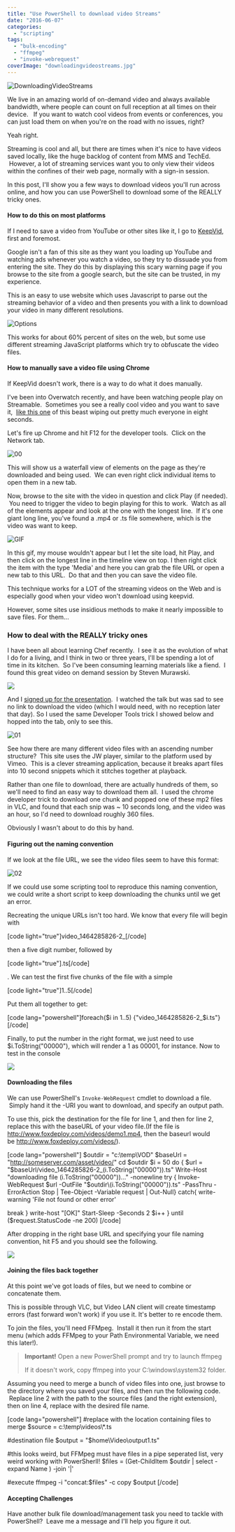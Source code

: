 ```yaml
---
title: "Use PowerShell to download video Streams"
date: "2016-06-07"
categories: 
  - "scripting"
tags: 
  - "bulk-encoding"
  - "ffmpeg"
  - "invoke-webrequest"
coverImage: "downloadingvideostreams.jpg"
---
```


![DownloadingVideoStreams](images/downloadingvideostreams.jpg)

We live in an amazing world of on-demand video and always available bandwidth, where people can count on full reception at all times on their device.   If you want to watch cool videos from events or conferences, you can just load them on when you're on the road with no issues, right?

Yeah right.

Streaming is cool and all, but there are times when it's nice to have videos saved locally, like the huge backlog of content from MMS and TechEd.  However, a lot of streaming services want you to only view their videos within the confines of their web page, normally with a sign-in session.

In this post, I'll show you a few ways to download videos you'll run across online, and how you can use PowerShell to download some of the REALLY tricky ones.

#### How to do this on most platforms

If I need to save a video from YouTube or other sites like it, I go to [KeepVid](http://www.keepvid.com), first and foremost.

Google isn't a fan of this site as they want you loading up YouTube and watching ads whenever you watch a video, so they try to dissuade you from entering the site. They do this by displaying this scary warning page if you browse to the site from a google search, but the site can be trusted, in my experience.



This is an easy to use website which uses Javascript to parse out the streaming behavior of a video and then presents you with a link to download your video in many different resolutions.

![Options](images/options.png)

This works for about 60% percent of sites on the web, but some use different streaming JavaScript platforms which try to obfuscate the video files.

#### How to manually save a video file using Chrome

If KeepVid doesn't work, there is a way to do what it does manually.

I've been into Overwatch recently, and have been watching people play on Streamable.  Sometimes you see a really cool video and you want to save it,  [like this one](https://streamable.com/4xgi) of this beast wiping out pretty much everyone in eight seconds.

Let's fire up Chrome and hit F12 for the developer tools.  Click on the Network tab.

![00](images/00.png)

This will show us a waterfall view of elements on the page as they're downloaded and being used.  We can even right click individual items to open them in a new tab.

Now, browse to the site with the video in question and click Play (if needed).  You need to trigger the video to begin playing for this to work.  Watch as all of the elements appear and look at the one with the longest line.  If it's one giant long line, you've found a .mp4 or .ts file somewhere, which is the video was want to keep.

![GIF](images/gif.gif)

In this gif, my mouse wouldn't appear but I let the site load, hit Play, and then click on the longest line in the timeline view on top. I then right click the item with the type 'Media' and here you can grab the file URL or open a new tab to this URL.  Do that and then you can save the video file.

This technique works for a LOT of the streaming videos on the Web and is especially good when your video won't download using keepvid.

However, some sites use insidious methods to make it nearly impossible to save files. For them...

### How to deal with the REALLY tricky ones

I have been all about learning Chef recently.  I see it as the evolution of what I do for a living, and I think in two or three years, I'll be spending a lot of time in its kitchen.  So I've been consuming learning materials like a fiend.  I found this great video on demand session by Steven Murawski.

![](https://www.brighttalk.com/webcast/11349/196441)

And I [signed up for the presentation](https://www.brighttalk.com/webcast/11349/196441).  I watched the talk but was sad to see no link to download the video (which I would need, with no reception later that day). So I used the same Developer Tools trick I showed below and hopped into the tab, only to see this.

![01](images/01.png)

See how there are many different video files with an ascending number structure?  This site uses the JW player, similar to the platform used by Vimeo.  This is a clever streaming application, because it breaks apart files into 10 second snippets which it stitches together at playback.

Rather than one file to download, there are actually hundreds of them, so we'll need to find an easy way to download them all.  I used the chrome developer trick to download one chunk and popped one of these mp2 files in VLC, and found that each snip was ~ 10 seconds long, and the video was an hour, so I'd need to download roughly 360 files.

Obviously I wasn't about to do this by hand.

#### Figuring out the naming convention

If we look at the file URL, we see the video files seem to have this format:

![02](images/02.png)

If we could use some scripting tool to reproduce this naming convention, we could write a short script to keep downloading the chunks until we get an error.

Recreating the unique URLs isn't too hard. We know that every file will begin with

\[code light="true"\]video\_1464285826-2\_\[/code\]

then a five digit number, followed by

\[code light="true"\].ts\[/code\]

. We can test the first five chunks of the file with a simple

\[code light="true"\]1..5\[/code\]

Put them all together to get:

\[code lang="powershell"\]foreach($i in 1..5) {"video\_1464285826-2\_$i.ts"}\[/code\]

Finally, to put the number in the right format, we just need to use $i.ToString("00000"), which will render a 1 as 00001, for instance. Now to test in the console

![](images/download.png)

#### Downloading the files

We can use PowerShell's `Invoke-WebRequest` cmdlet to download a file.  Simply hand it the -URI you want to download, and specify an output path.

To use this, pick the destination for the file for line 1, and then for line 2, replace this with the baseURL of your video file.(If the file is http://www.foxdeploy.com/videos/demo1.mp4, then the baseurl would be http://www.foxdeploy.com/videos/).

\[code lang="powershell"\] $outdir = "c:\\temp\\VOD" $baseUrl = "http://someserver.com/asset/video/" cd $outdir $i = 50 do { $url = "$baseUrl/video\_1464285826-2\_$($i.ToString("00000")).ts" Write-Host "downloading file $($i.ToString("00000"))..." -nonewline try { Invoke-WebRequest $url -OutFile "$outdir\\$($i.ToString("00000")).ts" -PassThru -ErrorAction Stop | Tee-Object -Variable request | Out-Null} catch{ write-warning 'File not found or other error'

break } write-host "\[OK\]" Start-Sleep -Seconds 2 $i++ } until ($request.StatusCode -ne 200) \[/code\]

After dropping in the right base URL and specifying your file naming convention, hit F5 and you should see the following.

![](images/gif1.gif)

#### Joining the files back together

At this point we've got loads of files, but we need to combine or concatenate them.

This is possible through VLC, but Video LAN client will create timestamp errors (fast forward won't work) if you use it. It's better to re encode them.

To join the files, you'll need FFMpeg.  Install it then run it from the start menu (which adds FFMpeg to your Path Environmental Variable, we need this later!).

> **Important!** Open a new PowerShell prompt and try to launch ffmpeg
> 
> If it doesn't work, copy ffmpeg into your C:\\windows\\system32 folder.

Assuming you need to merge a bunch of video files into one, just browse to the directory where you saved your files, and then run the following code.  Replace line 2 with the path to the source files (and the right extension), then on line 4, replace with the desired file name.

\[code lang="powershell"\] #replace with the location containing files to merge $source = c:\\temp\\videos\\\*.ts

#destination file $output = "$home\\Video\\output1.ts"

#this looks weird, but FFMpeg must have files in a pipe seperated list, very weird working with PowerSherll! $files = (Get-ChildItem $outdir | select -expand Name ) -join '|'

#execute ffmpeg -i "concat:$files" -c copy $output \[/code\]

#### Accepting Challenges

Have another bulk file download/management task you need to tackle with PowerShell?  Leave me a message and I'll help you figure it out.
